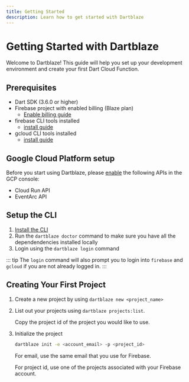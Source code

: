 ```yaml
---
title: Getting Started
description: Learn how to get started with Dartblaze
---
```


# Getting Started with Dartblaze

Welcome to Dartblaze! This guide will help you set up your development environment and create your first Dart Cloud Function.

## Prerequisites

- Dart SDK (3.6.0 or higher)
- Firebase project with enabled billing (Blaze plan)
  - [Enable billing guide](https://docs.firerun.io/getting-started/upgrading-from-the-firebase-spark-plan-to-the-blaze-plan-tled)
- firebase CLI tools installed
  - [install guide](https://firebase.google.com/docs/cli#install_the_firebase_cli)
- gcloud CLI tools installed
  - [install guide](https://cloud.google.com/sdk/docs/install)

## Google Cloud Platform setup

Before you start using Dartblaze, please [enable](https://cloud.google.com/apis/docs/getting-started#enabling_apis) the following APIs in the GCP console:
- Cloud Run API
- EventArc API

## Setup the CLI

1. [Install the CLI](../cli.md#installation)
2. Run the `dartblaze doctor` command to make sure you have all the dependendencies installed locally
3. Login using the `dartblaze login` command


::: tip
The `login` command will also prompt you to login into `firebase` and `gcloud` if you are not already logged in.
:::
   

## Creating Your First Project

1. Create a new project by using `dartblaze new <project_name>`

2. List out your projects using `dartblaze projects:list`.
  
    Copy the project id of the project you would like to use.

3. Initialize the project

    ```bash
    dartblaze init -e <account_email> -p <project_id> 
    ```

    For email, use the same email that you use for Firebase.
    
    For project id, use one of the projects associated with your Firebase account.